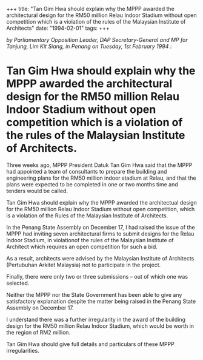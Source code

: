 +++ 
title: "Tan Gim Hwa should explain why the MPPP awarded the architectural design for the RM50 million Relau Indoor Stadium without open competition which is a violation of the rules of the Malaysian Institute of Architects"
date: "1994-02-01"
tags:
+++

_by Parliamentary Opposition Leader, DAP Secretary-General and MP for Tanjung, Lim Kit Siang, in Penang on Tuesday, 1st February 1994 :_

# Tan Gim Hwa should explain why the MPPP awarded the architectural design for the RM50 million Relau Indoor Stadium without open competition which is a violation of the rules of the Malaysian Institute of Architects.

Three weeks ago, MPPP President Datuk Tan Gim Hwa said that the MPPP had appointed a team of consultants to prepare the building and engineering plans for the RM50 million indoor stadium at Relau, and that the plans were expected to be completed in one or two months time and tenders would be called.</u>

Tan Gim Hwa should explain why the MPPP awarded the architectual design for the RM50 million Relau Indoor Stadium without open competition, which is a violation of the Rules of the Malaysian Institute of Architects.

In the Penang State Assembly on December 17, I had raised the issue of the MPPP had inviting seven architectural firms to submit designs for the Relau Indoor Stadium, in violationof the rules of the Malaysian Institute of Architect which requires an open competition for such a bid.

As a result, architects were advised by the Malaysian Institute of Architects (Pertubuhan Arkitet Malaysia) not to participate in the project.

Finally, there were only two or three submissions – out of which one was selected.

Neither the MPPP nor the State Government has been able to give any satisfactory explanation despite the matter being raised in the Penang State Assembly on December 17.

I understand there was a further irregularity in the award of the building design for the RM50 million Relau Indoor Stadium, which would be worth in the region of RM2 million.

Tan Gim Hwa should give full details and particulars of these MPPP irregularities.
 
